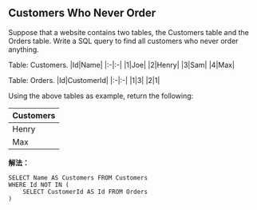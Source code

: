 ## Customers Who Never Order

Suppose that a website contains two tables, the Customers table and the Orders table. Write a SQL query to find all customers who never order anything.

Table: Customers.
|Id|Name|
|:-|:-|
|1|Joe|
|2|Henry|
|3|Sam|
|4|Max|

Table: Orders.
|Id|CustomerId|
|:-|:-|
|1|3|
|2|1|

Using the above tables as example, return the following:

|Customers|
|:-|
|Henry|
|Max|

**解法：**
```mysql
SELECT Name AS Customers FROM Customers 
WHERE Id NOT IN (
    SELECT CustomerId AS Id FROM Orders
)
```